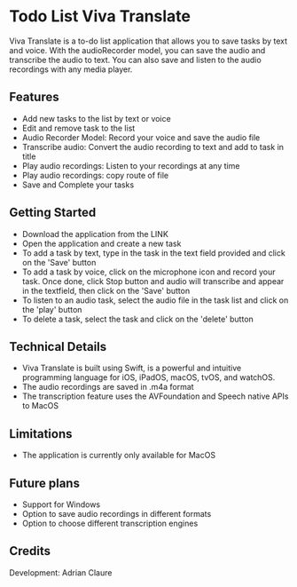 # Todo List Viva Translate

Viva Translate is a to-do list application that allows you to save tasks by text and voice. With the audioRecorder model, you can save the audio and transcribe the audio to text. You can also save and listen to the audio recordings with any media player.

## Features

- Add new tasks to the list by text or voice
- Edit and remove task to the list
- Audio Recorder Model: Record your voice and save the audio file
- Transcribe audio: Convert the audio recording to text and add to task in title
- Play audio recordings: Listen to your recordings at any time
- Play audio recordings: copy route of file
- Save and Complete your tasks

## Getting Started

- Download the application from the LINK
- Open the application and create a new task
- To add a task by text, type in the task in the text field provided and click on the 'Save' button
- To add a task by voice, click on the microphone icon and record your task. Once done, click Stop button and audio will transcribe and appear in the textfield, then click on the 'Save' button
- To listen to an audio task, select the audio file in the task list and click on the 'play' button
- To delete a task, select the task and click on the 'delete' button

## Technical Details

- Viva Translate is built using Swift, is a powerful and intuitive programming language for iOS, iPadOS, macOS, tvOS, and watchOS. 
- The audio recordings are saved in .m4a format
- The transcription feature uses the AVFoundation and Speech native APIs to MacOS

## Limitations

- The application is currently only available for MacOS

## Future plans

- Support for Windows
- Option to save audio recordings in different formats
- Option to choose different transcription engines

## Credits

Development: Adrian Claure


